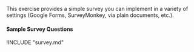 
This exercise provides a simple survey you can implement in a variety of settings (Google Forms, SurveyMonkey, via plain documents, etc.).

#### Sample Survey Questions

!INCLUDE "survey.md"
